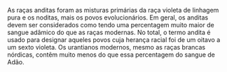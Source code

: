 ﻿As raças anditas foram as misturas primárias da raça violeta de linhagem pura e os noditas, mais os povos evolucionários. Em geral, os anditas devem ser considerados como tendo uma percentagem muito maior de sangue adâmico do que as raças modernas. No total, o termo andita é usado para designar aqueles povos cuja herança racial foi de um oitavo a um sexto violeta. Os urantianos modernos, mesmo as raças brancas nórdicas, contêm muito menos do que essa percentagem do sangue de Adão.